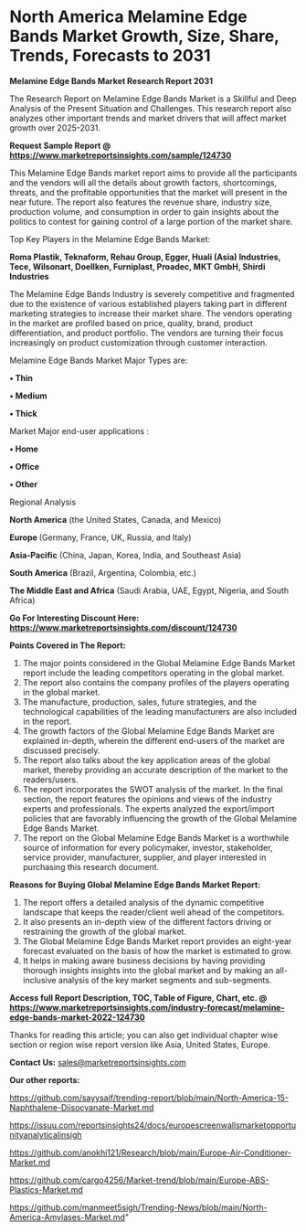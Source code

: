 # North America Melamine Edge Bands Market Growth, Size, Share, Trends, Forecasts to 2031

<strong>Melamine Edge Bands Market Research Report 2031</strong>

The Research Report on Melamine Edge Bands Market is a Skillful and Deep Analysis of the Present Situation and Challenges. This research report also analyzes other important trends and market drivers that will affect market growth over 2025-2031.

<strong>Request Sample Report @ <a href=https://www.marketreportsinsights.com/sample/124730>https://www.marketreportsinsights.com/sample/124730</a></strong>

This Melamine Edge Bands market report aims to provide all the participants and the vendors will all the details about growth factors, shortcomings, threats, and the profitable opportunities that the market will present in the near future. The report also features the revenue share, industry size, production volume, and consumption in order to gain insights about the politics to contest for gaining control of a large portion of the market share.

Top Key Players in the Melamine Edge Bands Market:

<strong>Roma Plastik, Teknaform, Rehau Group, Egger, Huali (Asia) Industries, Tece, Wilsonart, Doellken, Furniplast, Proadec, MKT GmbH, Shirdi Industries</strong>

The Melamine Edge Bands Industry is severely competitive and fragmented due to the existence of various established players taking part in different marketing strategies to increase their market share. The vendors operating in the market are profiled based on price, quality, brand, product differentiation, and product portfolio. The vendors are turning their focus increasingly on product customization through customer interaction.

Melamine Edge Bands Market Major Types are:

<strong>• Thin

• Medium

• Thick</strong>

Market Major end-user applications :

<strong>• Home

• Office

• Other</strong>

Regional Analysis

</u><strong><b>North America</b></strong> (the United States, Canada, and Mexico)

<strong><b>Europe </b></strong>(Germany, France, UK, Russia, and Italy)

<strong><b>Asia-Pacific</b></strong> (China, Japan, Korea, India, and Southeast Asia)

<strong><b>South America</b></strong> (Brazil, Argentina, Colombia, etc.)

<strong><b>The Middle East and Africa</b></strong> (Saudi Arabia, UAE, Egypt, Nigeria, and South Africa)

<strong>Go For Interesting Discount Here: <a href=https://www.marketreportsinsights.com/discount/124730>https://www.marketreportsinsights.com/discount/124730</a></strong>

<strong>Points Covered in The Report:</strong>
<ol>
  <li>The major points considered in the Global Melamine Edge Bands Market report include the leading competitors operating in the global market.</li>
  <li>The report also contains the company profiles of the players operating in the global market.</li>
  <li>The manufacture, production, sales, future strategies, and the technological capabilities of the leading manufacturers are also included in the report.</li>
  <li>The growth factors of the Global Melamine Edge Bands Market are explained in-depth, wherein the different end-users of the market are discussed precisely.</li>
  <li>The report also talks about the key application areas of the global market, thereby providing an accurate description of the market to the readers/users.</li>
  <li>The report incorporates the SWOT analysis of the market. In the final section, the report features the opinions and views of the industry experts and professionals. The experts analyzed the export/import policies that are favorably influencing the growth of the Global Melamine Edge Bands Market.</li>
  <li>The report on the Global Melamine Edge Bands Market is a worthwhile source of information for every policymaker, investor, stakeholder, service provider, manufacturer, supplier, and player interested in purchasing this research document.</li>
</ol>
<strong>Reasons for Buying Global Melamine Edge Bands Market Report:</strong>

<ol>
  <li>The report offers a detailed analysis of the dynamic competitive landscape that keeps the reader/client well ahead of the competitors.</li>
  <li>It also presents an in-depth view of the different factors driving or restraining the growth of the global market.</li>
  <li>The Global Melamine Edge Bands Market report provides an eight-year forecast evaluated on the basis of how the market is estimated to grow.</li>
  <li>It helps in making aware business decisions by having providing thorough insights insights into the global market and by making an all-inclusive analysis of the key market segments and sub-segments.</li>
</ol>
<strong>Access full Report Description, TOC, Table of Figure, Chart, etc. @ <a href=https://www.marketreportsinsights.com/industry-forecast/melamine-edge-bands-market-2022-124730>https://www.marketreportsinsights.com/industry-forecast/melamine-edge-bands-market-2022-124730</a></strong>


Thanks for reading this article; you can also get individual chapter wise section or region wise report version like Asia, United States, Europe.

<strong>Contact Us:</strong>
sales@marketreportsinsights.com

<strong>Our other reports:</strong>

<a href=https://github.com/sayysaif/trending-report/blob/main/North-America-15-Naphthalene-Diisocyanate-Market.md>https://github.com/sayysaif/trending-report/blob/main/North-America-15-Naphthalene-Diisocyanate-Market.md</a>

<a href=https://issuu.com/reportsinsights24/docs/europescreenwallsmarketopportunityanalyticalinsigh>https://issuu.com/reportsinsights24/docs/europescreenwallsmarketopportunityanalyticalinsigh</a>

<a href=https://github.com/anokhi121/Research/blob/main/Europe-Air-Conditioner-Market.md>https://github.com/anokhi121/Research/blob/main/Europe-Air-Conditioner-Market.md</a>

<a href=https://github.com/cargo4256/Market-trend/blob/main/Europe-ABS-Plastics-Market.md>https://github.com/cargo4256/Market-trend/blob/main/Europe-ABS-Plastics-Market.md</a>

<a href=https://github.com/manmeet5sigh/Trending-News/blob/main/North-America-Amylases-Market.md>https://github.com/manmeet5sigh/Trending-News/blob/main/North-America-Amylases-Market.md</a>"
